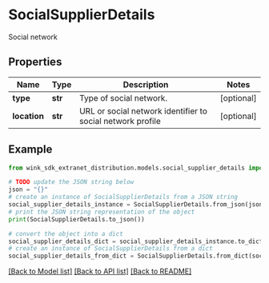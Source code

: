 # SocialSupplierDetails

Social network

## Properties

Name | Type | Description | Notes
------------ | ------------- | ------------- | -------------
**type** | **str** | Type of social network. | [optional] 
**location** | **str** | URL or social network identifier to social network profile | [optional] 

## Example

```python
from wink_sdk_extranet_distribution.models.social_supplier_details import SocialSupplierDetails

# TODO update the JSON string below
json = "{}"
# create an instance of SocialSupplierDetails from a JSON string
social_supplier_details_instance = SocialSupplierDetails.from_json(json)
# print the JSON string representation of the object
print(SocialSupplierDetails.to_json())

# convert the object into a dict
social_supplier_details_dict = social_supplier_details_instance.to_dict()
# create an instance of SocialSupplierDetails from a dict
social_supplier_details_from_dict = SocialSupplierDetails.from_dict(social_supplier_details_dict)
```
[[Back to Model list]](../README.md#documentation-for-models) [[Back to API list]](../README.md#documentation-for-api-endpoints) [[Back to README]](../README.md)


